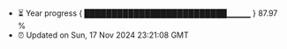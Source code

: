 - ⏳ Year progress { ██████████████████████████▁▁▁▁ } 87.97 %
- ⏰ Updated on Sun, 17 Nov 2024 23:21:08 GMT

